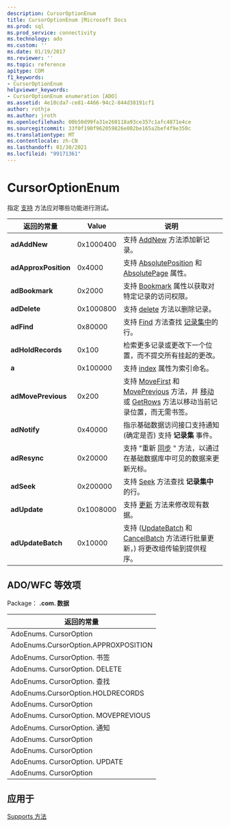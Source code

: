 ```yaml
---
description: CursorOptionEnum
title: CursorOptionEnum |Microsoft Docs
ms.prod: sql
ms.prod_service: connectivity
ms.technology: ado
ms.custom: ''
ms.date: 01/19/2017
ms.reviewer: ''
ms.topic: reference
apitype: COM
f1_keywords:
- CursorOptionEnum
helpviewer_keywords:
- CursorOptionEnum enumeration [ADO]
ms.assetid: 4e10cda7-ce81-4466-94c2-844d38191cf1
author: rothja
ms.author: jroth
ms.openlocfilehash: 00b50d99fa31e260118a93ce357c1afc4871e4ce
ms.sourcegitcommit: 33f0f190f962059826e002be165a2bef4f9e350c
ms.translationtype: MT
ms.contentlocale: zh-CN
ms.lasthandoff: 01/30/2021
ms.locfileid: "99171361"
---
```

# <a name="cursoroptionenum"></a>CursorOptionEnum
指定 [支持](./supports-method.md) 方法应对哪些功能进行测试。  
  
|返回的常量|Value|说明|  
|--------------|-----------|-----------------|  
|**adAddNew**|0x1000400|支持 [AddNew](./addnew-method-ado.md) 方法添加新记录。|  
|**adApproxPosition**|0x4000|支持 [AbsolutePosition](./absoluteposition-property-ado.md) 和 [AbsolutePage](./absolutepage-property-ado.md) 属性。|  
|**adBookmark**|0x2000|支持 [Bookmark](./bookmark-property-ado.md) 属性以获取对特定记录的访问权限。|  
|**adDelete**|0x1000800|支持 [delete](./delete-method-ado-recordset.md) 方法以删除记录。|  
|**adFind**|0x80000|支持 [Find](./find-method-ado.md) 方法查找 [记录集中](./recordset-object-ado.md)的行。|  
|**adHoldRecords**|0x100|检索更多记录或更改下一个位置，而不提交所有挂起的更改。|  
|**a**|0x100000|支持 [index](./index-property.md) 属性为索引命名。|  
|**adMovePrevious**|0x200|支持 [MoveFirst](./movefirst-movelast-movenext-and-moveprevious-methods-ado.md) 和 [MovePrevious](./movefirst-movelast-movenext-and-moveprevious-methods-ado.md) 方法，并 [移动](./move-method-ado.md) 或 [GetRows](./getrows-method-ado.md) 方法以移动当前记录位置，而无需书签。|  
|**adNotify**|0x40000|指示基础数据访问接口支持通知 (确定是否) 支持 **记录集** 事件。|  
|**adResync**|0x20000|支持 "重新 [同步](./resync-method.md) " 方法，以通过在基础数据库中可见的数据来更新光标。|  
|**adSeek**|0x200000|支持 [Seek](./seek-method.md) 方法查找 **记录集中** 的行。|  
|**adUpdate**|0x1008000|支持 [更新](./update-method.md) 方法来修改现有数据。|  
|**adUpdateBatch**|0x10000|支持 ([UpdateBatch](./updatebatch-method.md) 和 [CancelBatch](./cancelbatch-method-ado.md) 方法进行批量更新，) 将更改组传输到提供程序。|  
  
## <a name="adowfc-equivalent"></a>ADO/WFC 等效项  
 Package： **.com. 数据**  
  
|返回的常量|  
|--------------|  
|AdoEnums. CursorOption|  
|AdoEnums.CursorOption.APPROXPOSITION|  
|AdoEnums. CursorOption. 书签|  
|AdoEnums. CursorOption. DELETE|  
|AdoEnums. CursorOption. 查找|  
|AdoEnums.CursorOption.HOLDRECORDS|  
|AdoEnums. CursorOption|  
|AdoEnums. CursorOption. MOVEPREVIOUS|  
|AdoEnums. CursorOption. 通知|  
|AdoEnums. CursorOption|  
|AdoEnums. CursorOption|  
|AdoEnums. CursorOption. UPDATE|  
|AdoEnums. CursorOption|  
  
## <a name="applies-to"></a>应用于  
 [Supports 方法](./supports-method.md)
